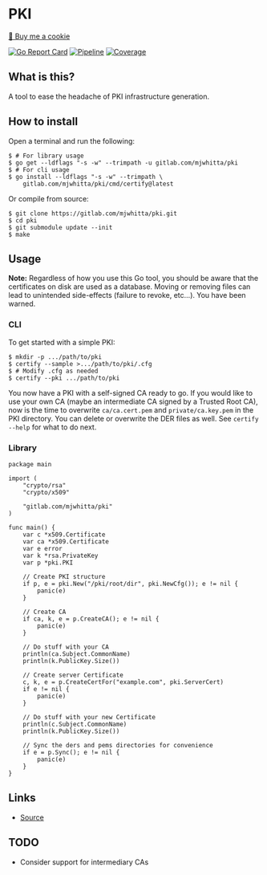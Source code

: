 # PKI

<a href="https://www.buymeacoffee.com/mjwhitta">🍪 Buy me a cookie</a>

[![Go Report Card](https://goreportcard.com/badge/gitlab.com/mjwhitta/pki)](https://goreportcard.com/report/gitlab.com/mjwhitta/pki)
[![Pipeline](https://gitlab.com/mjwhitta/pki/badges/master/pipeline.svg)](https://gitlab.com/mjwhitta/pki/-/pipelines/latest)
[![Coverage](https://gitlab.com/mjwhitta/pki/badges/master/coverage.svg)](https://gitlab.com/mjwhitta/pki)

## What is this?

A tool to ease the headache of PKI infrastructure generation.

## How to install

Open a terminal and run the following:

```
$ # For library usage
$ go get --ldflags "-s -w" --trimpath -u gitlab.com/mjwhitta/pki
$ # For cli usage
$ go install --ldflags "-s -w" --trimpath \
    gitlab.com/mjwhitta/pki/cmd/certify@latest
```

Or compile from source:

```
$ git clone https://gitlab.com/mjwhitta/pki.git
$ cd pki
$ git submodule update --init
$ make
```

## Usage

**Note:** Regardless of how you use this Go tool, you should be aware
that the certificates on disk are used as a database. Moving or
removing files can lead to unintended side-effects (failure to revoke,
etc...). You have been warned.

### CLI

To get started with a simple PKI:

```
$ mkdir -p .../path/to/pki
$ certify --sample >.../path/to/pki/.cfg
$ # Modify .cfg as needed
$ certify --pki .../path/to/pki
```

You now have a PKI with a self-signed CA ready to go. If you would
like to use your own CA (maybe an intermediate CA signed by a Trusted
Root CA), now is the time to overwrite `ca/ca.cert.pem` and
`private/ca.key.pem` in the PKI directory. You can delete or overwrite
the DER files as well. See `certify --help` for what to do next.

### Library

```
package main

import (
    "crypto/rsa"
    "crypto/x509"

    "gitlab.com/mjwhitta/pki"
)

func main() {
    var c *x509.Certificate
    var ca *x509.Certificate
    var e error
    var k *rsa.PrivateKey
    var p *pki.PKI

    // Create PKI structure
    if p, e = pki.New("/pki/root/dir", pki.NewCfg()); e != nil {
        panic(e)
    }

    // Create CA
    if ca, k, e = p.CreateCA(); e != nil {
        panic(e)
    }

    // Do stuff with your CA
    println(ca.Subject.CommonName)
    println(k.PublicKey.Size())

    // Create server Certificate
    c, k, e = p.CreateCertFor("example.com", pki.ServerCert)
    if e != nil {
        panic(e)
    }

    // Do stuff with your new Certificate
    println(c.Subject.CommonName)
    println(k.PublicKey.Size())

    // Sync the ders and pems directories for convenience
    if e = p.Sync(); e != nil {
        panic(e)
    }
}
```

## Links

- [Source](https://gitlab.com/mjwhitta/pki)

## TODO

- Consider support for intermediary CAs
